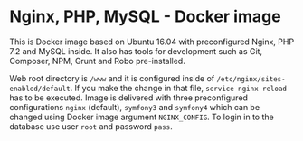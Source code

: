 # Nginx, PHP, MySQL - Docker image

This is Docker image based on Ubuntu 16.04 with preconfigured Nginx, PHP 7.2 and MySQL inside. 
It also has tools for development such as Git, Composer, NPM, Grunt and Robo pre-installed.

Web root directory is `/www` and it is configured inside of `/etc/nginx/sites-enabled/default`. 
If you make the change in that file, `service nginx reload` has to be executed. Image is delivered
with three preconfigured configurations `nginx` (default), `symfony3` and `symfony4` which can be
changed using Docker image argument `NGINX_CONFIG`. To login in to the database use user `root` and
password `pass`. 